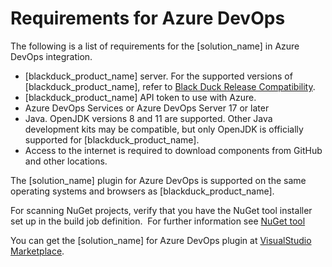 # Requirements for Azure DevOps

The following is a list of requirements for the [solution_name] in Azure DevOps integration.

* [blackduck_product_name] server.
  For the supported versions of [blackduck_product_name], refer to [Black Duck Release Compatibility](https://synopsys.atlassian.net/wiki/spaces/INTDOCS/pages/177799187/Black+Duck+Release+Compatibility).
* [blackduck_product_name] API token to use with Azure.
* Azure DevOps Services or Azure DevOps Server 17 or later
* Java.
  OpenJDK versions 8 and 11 are supported. Other Java development kits may be compatible, but only OpenJDK is officially supported for [blackduck_product_name].
* Access to the internet is required to download components from GitHub and other locations.

The [solution_name] plugin for Azure DevOps is supported on the same operating systems and browsers as [blackduck_product_name].

For scanning NuGet projects, verify that you have the NuGet tool installer set up in the build job definition.  For further information see [NuGet tool](https://learn.microsoft.com/en-us/azure/devops/pipelines/tasks/tool/nuget?view=azure-devops&viewFallbackFrom=vsts%3Fview%3Dvsts)

You can get the [solution_name] for Azure DevOps plugin at [VisualStudio Marketplace](https://marketplace.visualstudio.com/items?itemName=synopsys-detect.synopsys-detect).
